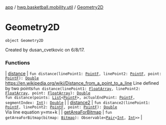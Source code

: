 [app](../../index.md) / [hwp.basketball.mobility.util](../index.md) / [Geometry2D](.)

# Geometry2D

`object Geometry2D`

Created by dusan_cvetkovic on 6/8/17.

### Functions

| [distance](distance.md) | `fun distance(linePoint1: `[`PointF`](../-point-f/index.md)`, linePoint2: `[`PointF`](../-point-f/index.md)`, point: `[`PointF`](../-point-f/index.md)`): `[`Double`](https://kotlinlang.org/api/latest/jvm/stdlib/kotlin/-double/index.html)<br>https://en.wikipedia.org/wiki/Distance_from_a_point_to_a_line Line defined by two points`fun distance(linePoint1: `[`FloatArray`](https://kotlinlang.org/api/latest/jvm/stdlib/kotlin/-float-array/index.html)`, linePoint2: `[`FloatArray`](https://kotlinlang.org/api/latest/jvm/stdlib/kotlin/-float-array/index.html)`, point: `[`FloatArray`](https://kotlinlang.org/api/latest/jvm/stdlib/kotlin/-float-array/index.html)`): `[`Double`](https://kotlinlang.org/api/latest/jvm/stdlib/kotlin/-double/index.html)<br>`fun distance(points: `[`List`](https://kotlinlang.org/api/latest/jvm/stdlib/kotlin.collections/-list/index.html)`<`[`PointF`](../-point-f/index.md)`>, actualEndPoint: `[`PointF`](../-point-f/index.md)`, segmentIndex: `[`Int`](https://kotlinlang.org/api/latest/jvm/stdlib/kotlin/-int/index.html)`): `[`Double`](https://kotlinlang.org/api/latest/jvm/stdlib/kotlin/-double/index.html) |
| [distance2](distance2.md) | `fun distance2(linePoint1: `[`PointF`](../-point-f/index.md)`, linePoint2: `[`PointF`](../-point-f/index.md)`, point: `[`PointF`](../-point-f/index.md)`): `[`Double`](https://kotlinlang.org/api/latest/jvm/stdlib/kotlin/-double/index.html)<br>Via line equation y=mx+k |
| [getAreaForBitmap](get-area-for-bitmap.md) | `fun getAreaForBitmap(bitmap: `[`Bitmap`](https://developer.android.com/reference/android/graphics/Bitmap.html)`): Observable<`[`Pair`](https://kotlinlang.org/api/latest/jvm/stdlib/kotlin/-pair/index.html)`<`[`Int`](https://kotlinlang.org/api/latest/jvm/stdlib/kotlin/-int/index.html)`, `[`Int`](https://kotlinlang.org/api/latest/jvm/stdlib/kotlin/-int/index.html)`>>` |

